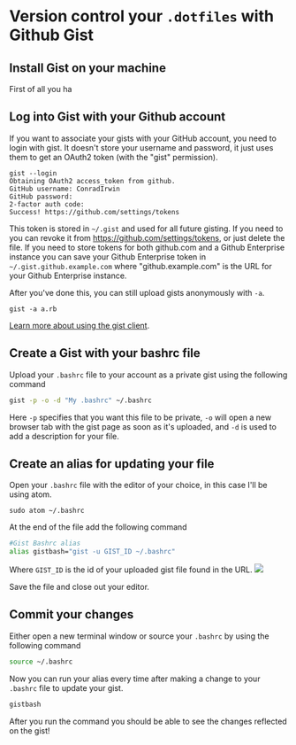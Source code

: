 
# Version control your `.dotfiles` with Github Gist

## Install Gist on your machine
First of all you ha

## Log into Gist with your Github account

If you want to associate your gists with your GitHub account, you need to login
with gist. It doesn't store your username and password, it just uses them to get
an OAuth2 token (with the "gist" permission).

    gist --login
    Obtaining OAuth2 access_token from github.
    GitHub username: ConradIrwin
    GitHub password:
    2-factor auth code:
    Success! https://github.com/settings/tokens

This token is stored in `~/.gist` and used for all future gisting. If you need to
you can revoke it from https://github.com/settings/tokens, or just delete the
file.  If you need to store tokens for both github.com and a Github Enterprise instance
you can save your Github Enterprise token in `~/.gist.github.example.com` where
"github.example.com" is the URL for your Github Enterprise instance.

‌After you've done this, you can still upload gists anonymously with `-a`.

    gist -a a.rb

[Learn more about using the gist client](https://github.com/defunkt/gist#readme).

## Create a Gist with your bashrc file

Upload your `.bashrc` file to your account as a private gist using the following command

```bash
gist -p -o -d "My .bashrc" ~/.bashrc
```

Here `-p` specifies that you want this file to be private, `-o` will open a new browser tab with the gist page as soon as it's uploaded, and `-d` is used to add a description for your file.

## Create an alias for updating your file

Open your `.bashrc` file with the editor of your choice, in this case I'll be using atom.

```bashrc
sudo atom ~/.bashrc
```

At the end of the file add the following command
```bash
#Gist Bashrc alias
alias gistbash="gist -u GIST_ID ~/.bashrc"
```

Where `GIST_ID` is the id of your uploaded gist file found in the URL.
![](https://i.gyazo.com/50511a8d248d0e55178dfe924b00a44d.png)

Save the file and close out your editor.

## Commit your changes

Either open a new terminal window or source your `.bashrc` by using the following command
```bash
source ~/.bashrc
```

Now you can run your alias every time after making a change to your `.bashrc` file to update your gist.
```bash
gistbash
```

After you run the command you should be able to see the changes reflected on the gist!
<!--stackedit_data:
eyJoaXN0b3J5IjpbLTEwMjI0MDg5MDUsLTE2OTk5MzM3NjJdfQ
==
-->